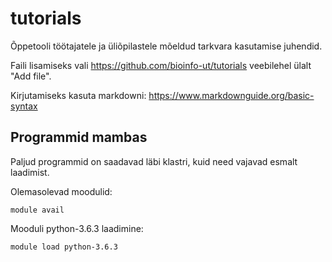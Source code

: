# tutorials
Õppetooli töötajatele ja üliõpilastele mõeldud tarkvara kasutamise juhendid.

Faili lisamiseks vali https://github.com/bioinfo-ut/tutorials veebilehel ülalt "Add file".

Kirjutamiseks kasuta markdowni: https://www.markdownguide.org/basic-syntax


## Programmid mambas
Paljud programmid on saadavad läbi klastri, kuid need vajavad esmalt laadimist.

Olemasolevad moodulid:
```
module avail
```
Mooduli python-3.6.3 laadimine:
```
module load python-3.6.3
```

